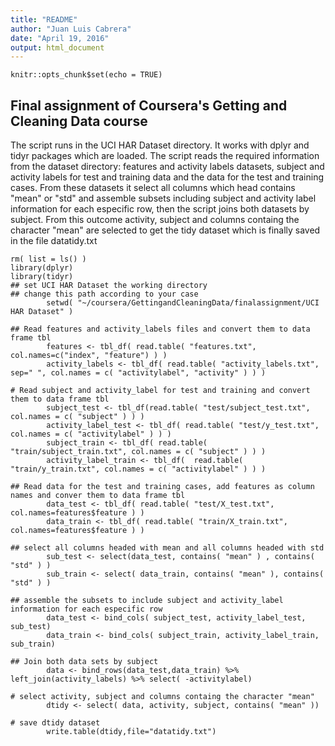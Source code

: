 ```yaml
---
title: "README"
author: "Juan Luis Cabrera"
date: "April 19, 2016"
output: html_document
---
```


```{r setup, include=FALSE}
knitr::opts_chunk$set(echo = TRUE)
```

## Final assignment of Coursera's Getting and Cleaning Data course

The script runs in the UCI HAR Dataset directory. It works with dplyr and tidyr packages which are loaded. 
The script reads the required information from the dataset directory: features and activity labels datasets, subject and activity labels for test and training data and the data for the test and training cases. From these datasets it select all columns which head contains "mean" or "std" and assemble subsets including subject and activity label information for each especific row, then the script joins both datasets by subject. From this outcome activity, subject and columns containg the character "mean" are selected to get the tidy dataset which is finally saved in the file datatidy.txt

```{run_analysis}
rm( list = ls() )
library(dplyr)
library(tidyr)
## set UCI HAR Dataset the working directory 
## change this path according to your case
        setwd( "~/coursera/GettingandCleaningData/finalassignment/UCI HAR Dataset" )

## Read features and activity_labels files and convert them to data frame tbl
        features <- tbl_df( read.table( "features.txt", col.names=c("index", "feature") ) )
        activity_labels <- tbl_df( read.table( "activity_labels.txt", sep=" ", col.names = c( "activitylabel", "activity" ) ) )
        
# Read subject and activity_label for test and training and convert them to data frame tbl
        subject_test <- tbl_df(read.table( "test/subject_test.txt", col.names = c( "subject" ) ) )
        activity_label_test <- tbl_df( read.table( "test/y_test.txt", col.names = c( "activitylabel" ) ) )
        subject_train <- tbl_df( read.table( "train/subject_train.txt", col.names = c( "subject" ) ) )
        activity_label_train <- tbl_df(  read.table( "train/y_train.txt", col.names = c( "activitylabel" ) ) )

## Read data for the test and training cases, add features as column names and conver them to data frame tbl
        data_test <- tbl_df( read.table( "test/X_test.txt", col.names=features$feature ) )
        data_train <- tbl_df( read.table( "train/X_train.txt", col.names=features$feature ) )
        
## select all columns headed with mean and all columns headed with std   
        sub_test <- select(data_test, contains( "mean" ) , contains( "std" ) )
        sub_train <- select( data_train, contains( "mean" ), contains( "std" ) )
        
## assemble the subsets to include subject and activity_label information for each especific row 
        data_test <- bind_cols( subject_test, activity_label_test, sub_test)
        data_train <- bind_cols( subject_train, activity_label_train, sub_train)
      
## Join both data sets by subject
        data <- bind_rows(data_test,data_train) %>% left_join(activity_labels) %>% select( -activitylabel)
        
# select activity, subject and columns containg the character "mean"
        dtidy <- select( data, activity, subject, contains( "mean" )) 

# save dtidy dataset         
        write.table(dtidy,file="datatidy.txt")
        
```

